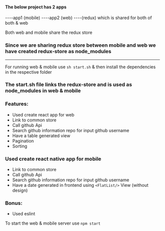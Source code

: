 #### The below project has 2 apps

----app1 (mobile)
----app2 (web)
----(redux) which is shared for both of both & web 

Both web and mobile share the redux store 

### Since we are sharing redux store between mobile and web we have created redux-store as node_modules
------------------------------------------------------------------------------------------------------

For running web & mobile use `sh start.sh` & then install the dependencies in the respective folder

### The start.sh file links the redux-store and is used as node_modules in web & mobile

### Features:

- Used create react app for web
- Link to common store
- Call github Api
- Search github information repo for input github username
- Have a table generated view
- Pagination
- Sorting


### Used create react native app for mobile 
- Link to common store
- Call github Api
- Search github information repo for input github username
- Have a date generated in frontend using `<FlatList/>` View (without design)

### Bonus:
- Used eslint 

To start the web & mobile server use `npm start`





